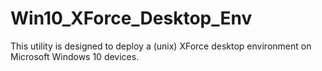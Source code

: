 # Win10_XForce_Desktop_Env
This utility is designed to deploy a (unix) XForce desktop environment on Microsoft Windows 10 devices.
